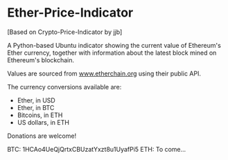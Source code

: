 Ether-Price-Indicator
==========

[Based on Crypto-Price-Indicator by jjb]

A Python-based Ubuntu indicator showing the current value of Ethereum's Ether currency, together with
information about the latest block mined on Ethereum's blockchain.

Values are sourced from www.etherchain.org using their public API. 

The currency conversions available are:
 * Ether, in USD
 * Ether, in BTC
 * Bitcoins, in ETH
 * US dollars, in ETH

Donations are welcome!

BTC: 1HCAo4UeQjQrtxCBUzatYxzt8u1UyafPi5
ETH: To come...